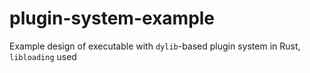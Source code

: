 # plugin-system-example
Example design of executable with `dylib`-based plugin system in Rust, `libloading` used
